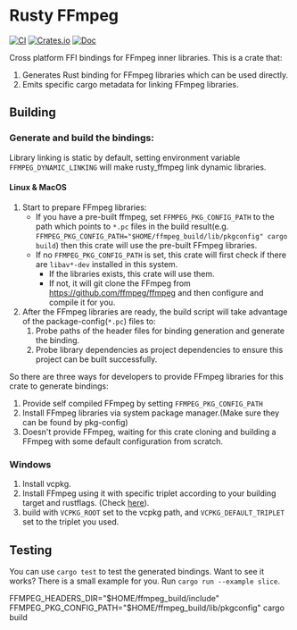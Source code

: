 # Rusty FFmpeg

[![CI](https://github.com/CCExtractor/rusty_ffmpeg/workflows/CI/badge.svg?branch=master)](https://github.com/CCExtractor/rusty_ffmpeg/actions)
[![Crates.io](https://img.shields.io/crates/v/rusty_ffmpeg.svg)](https://crates.io/crates/rusty_ffmpeg)
[![Doc](https://docs.rs/rusty_ffmpeg/badge.svg)](https://docs.rs/rusty_ffmpeg)

Cross platform FFI bindings for FFmpeg inner libraries. This is a crate that:
1. Generates Rust binding for FFmpeg libraries which can be used directly.
2. Emits specific cargo metadata for linking FFmpeg libraries.

## Building

### Generate and build the bindings:  

Library linking is static by default, setting environment variable `FFMPEG_DYNAMIC_LINKING` will make rusty_ffmpeg link dynamic libraries.

#### Linux & MacOS

1. Start to prepare FFmpeg libraries:
    + If you have a pre-built ffmpeg, set `FFMPEG_PKG_CONFIG_PATH` to the path which points to `*.pc` files in the build result(e.g. `FFMPEG_PKG_CONFIG_PATH="$HOME/ffmpeg_build/lib/pkgconfig" cargo build`) then this crate will use the pre-built FFmpeg libraries.  
    + If no `FFMPEG_PKG_CONFIG_PATH` is set, this crate will first check if there are `libav*-dev` installed in this system.
        + If the libraries exists, this crate will use them.
        + If not, it will git clone the FFmpeg from <https://github.com/ffmpeg/ffmpeg> and then configure and compile it for you.
2. After the FFmpeg libraries are ready, the build script will take advantage of the package-config(`*.pc`) files to:  
    1. Probe paths of the header files for binding generation and generate the binding.
    2. Probe library dependencies as project dependencies to ensure this project can be built successfully.

So there are three ways for developers to provide FFmpeg libraries for this crate to generate bindings:  

1. Provide self compiled FFmpeg by setting `FFMPEG_PKG_CONFIG_PATH`
2. Install FFmpeg libraries via system package manager.(Make sure they can be found by pkg-config)
3. Doesn't provide FFmpeg, waiting for this crate cloning and building a FFmpeg with some default configuration from scratch.

### Windows

1. Install vcpkg.
2. Install FFmpeg using it with specific triplet according to your building target and rustflags. (Check [here](https://github.com/ldm0/rusty_ffmpeg/blob/bf4ee3c5c826443426d3f5c1ac6417b43fc88429/.github/workflows/ci.yml#L325)).
3. build with `VCPKG_ROOT` set to the vcpkg path, and `VCPKG_DEFAULT_TRIPLET` set to the triplet you used.

## Testing

You can use `cargo test` to test the generated bindings. Want to see it works? There is a small example for you. Run `cargo run --example slice`.

FFMPEG_HEADERS_DIR="$HOME/ffmpeg_build/include" FFMPEG_PKG_CONFIG_PATH="$HOME/ffmpeg_build/lib/pkgconfig" cargo build